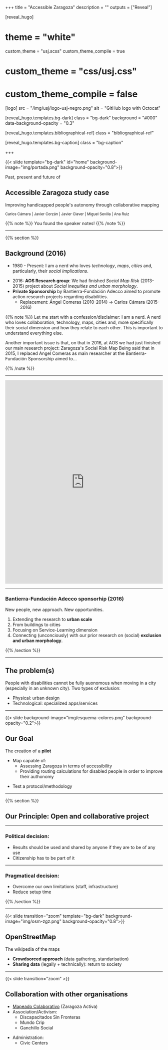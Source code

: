 +++
title = "Accessible Zaragoza"
description = ""
outputs = ["Reveal"]

[reveal_hugo]
# theme = "white"
custom_theme = "usj.scss"
custom_theme_compile = true

# custom_theme = "css/usj.css"
# custom_theme_compile = false

[logo]
src = "/img/usj/logo-usj-negro.png"
alt = "GitHub logo with Octocat"

[reveal_hugo.templates.bg-dark]
class = "bg-dark"
background = "#000"
data-background-opacity = "0.3"

[reveal_hugo.templates.bibliographical-ref]
class = "bibliographical-ref"

[reveal_hugo.templates.bg-caption]
class = "bg-caption"

+++

{{< slide template="bg-dark" id="home"  background-image="img/portada.png" background-opacity="0.8">}}

Past, present and future of

## Accessible Zaragoza study case

Improving handicapped people's autonomy through collaborative mapping



<small>Carlos Cámara | Javier Corzán | Javier Claver | Miguel Sevilla | Ana Ruiz</small>

{{% note %}}
You found the speaker notes!
{{% /note %}}


---

{{% section %}}

## Background (2016)

- 1980 - Present: I am a nerd who loves *technology*, *maps*, *cities* and, particularly, their *social implications*.
* 2016: **AOS Research group**: We had finished *Social Map Risk* (2013-2015) project about *Social inequities and urban morphology*.
* **Private Sponsorship** by Bantierra-Fundación Adecco aimed to promote action research projects regarding disabilities.
  - Replacement: Ángel Comeras (2010-2014) -> Carlos Cámara (2015-2016)

{{% note %}}
Let me start with a confession/disclaimer: I am a nerd. A nerd who loves collaboration, technology, maps, cities and, more specifically their social dimension and how they relate to each other. This is important to understand everything else.

Another important issue is that, on that in 2016, at AOS we had just finished our main research project: Zaragoza's Social Risk Map
Being said that in 2015, I replaced Angel Comeras as main researcher at the Bantierra-Fundación Sponsorship aimed to...

{{% /note %}}

---

<iframe src='https://cdn.knightlab.com/libs/timeline3/latest/embed/index.html?source=1FEzze9hjnmD4oHz5vfp3mpTFQi7ek9TwzJPMtx1lXtU&font=Default&lang=en&hash_bookmark=true&initial_zoom=2&start_at_slide=3&height=650' width='100%' height='650' webkitallowfullscreen mozallowfullscreen allowfullscreen frameborder='0'></iframe>

---

### Bantierra-Fundación Adecco sponsorhip (2016)

New people, new approach. New opportunities.

1. Extending the research to **urban scale**
  1. From buildings to cities
2. Focusing on Service-Learning dimension
2. Connecting (unconciously) with our prior research on (social) **exclusion and urban morphology**.

{{% /section %}}

---

## The problem(s)

People with disabilities cannot be fully auonomous when moving in a city (especially in an unknown city). Two types of exclusion:

* Physical: urban design
* Technological: specialized apps/services

---

{{< slide background-image="img/esquema-colores.png" background-opacity="0.2">}}

## Our Goal

<!-- ![](img/esquema-colores.png) -->

The creation of a **pilot**

* Map capable of:
  - Assessing Zaragoza in terms of accessibility
  - Providing routing calculations for disabled people in order to improve their authonomy
- Test a protocol/methodology

---

{{% section %}}
## Our Principle: Open and collaborative project

---

### Political decision:
  - Results should be used and shared by anyone if they are to be of any use
  - Citizenship has to be part of it

---

### Pragmatical decision:
  - Overcome our own limitations (staff, infrastructure)
  - Reduce setup time

{{% /section %}}


---

{{< slide transition="zoom" template="bg-dark" background-image="img/osm-zgz.png" background-opacity="0.8">}}

## OpenStreetMap

The wikipedia of the maps

* **Crowdsorced approach** (data gathering, standarisation)
* **Sharing data** (legally + technically): return to society

---

{{< slide transition="zoom" >}}

## Collaboration with other organisations

* [Mapeado Colaborativo](https://mapcolabora.org) (Zaragoza Activa)
* Association/Activism:
  - Discapacitados Sin Fronteras
  - Mundo Crip
  - Ganchillo Social
- Administration:
  - Civic Centers
